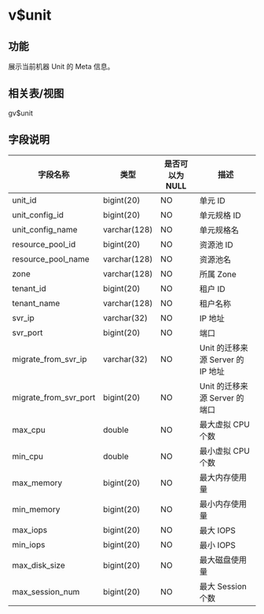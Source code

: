 v$unit 
===========================



功能 
-----------

展示当前机器 Unit 的 Meta 信息。

相关表/视图 
---------------

gv$unit

字段说明 
-------------



|       **字段名称**        |    **类型**    | **是否可以为 NULL** |          **描述**           |
|-----------------------|--------------|----------------|---------------------------|
| unit_id               | bigint(20)   | NO             | 单元 ID                     |
| unit_config_id        | bigint(20)   | NO             | 单元规格 ID                   |
| unit_config_name      | varchar(128) | NO             | 单元规格名                     |
| resource_pool_id      | bigint(20)   | NO             | 资源池 ID                    |
| resource_pool_name    | varchar(128) | NO             | 资源池名                      |
| zone                  | varchar(128) | NO             | 所属 Zone                   |
| tenant_id             | bigint(20)   | NO             | 租户 ID                     |
| tenant_name           | varchar(128) | NO             | 租户名称                      |
| svr_ip                | varchar(32)  | NO             | IP 地址                     |
| svr_port              | bigint(20)   | NO             | 端口                        |
| migrate_from_svr_ip   | varchar(32)  | NO             | Unit 的迁移来源 Server 的 IP 地址 |
| migrate_from_svr_port | bigint(20)   | NO             | Unit 的迁移来源 Server 的端口     |
| max_cpu               | double       | NO             | 最大虚拟 CPU 个数               |
| min_cpu               | double       | NO             | 最小虚拟 CPU 个数               |
| max_memory            | bigint(20)   | NO             | 最大内存使用量                   |
| min_memory            | bigint(20)   | NO             | 最小内存使用量                   |
| max_iops              | bigint(20)   | NO             | 最大 IOPS                   |
| min_iops              | bigint(20)   | NO             | 最小 IOPS                   |
| max_disk_size         | bigint(20)   | NO             | 最大磁盘使用量                   |
| max_session_num       | bigint(20)   | NO             | 最大 Session 个数             |


